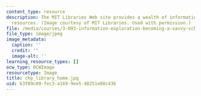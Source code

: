 ```yaml
---
content_type: resource
description: The MIT Libraries Web site provides a wealth of information and research
  resources. (Image courtesy of MIT Libraries. Used with permission.)
file: /media/courses/3-093-information-exploration-becoming-a-savvy-scholar-fall-2006/63f09c09fec3a1699ee548251e08c436_chp_library_home.jpg
file_type: image/jpeg
image_metadata:
  caption: ''
  credit: ''
  image-alt: ''
learning_resource_types: []
ocw_type: OCWImage
resourcetype: Image
title: chp_library_home.jpg
uid: 63f09c09-fec3-a169-9ee5-48251e08c436
---
```

